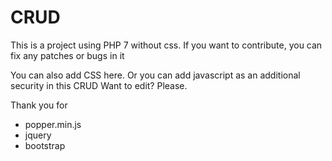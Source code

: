# CRUD
This is a project using PHP 7 without css.
If you want to contribute, you can fix any patches or bugs in it

You can also add CSS here.
Or you can add javascript as an additional security in this CRUD
Want to edit? Please.

Thank you for

- popper.min.js
- jquery
- bootstrap